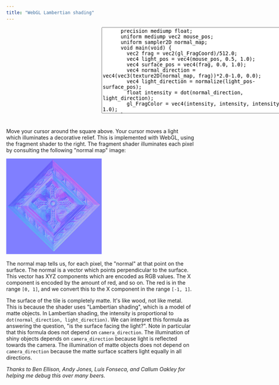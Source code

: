```yaml
---
title: "WebGL Lambertian shading"
---
```


<div style="display: flex;">
  <canvas width="512" height="512" style="width: 256px; height: 256px;" id="fragmentCanvas"></canvas>
  <div style="display: flex; flex-direction: column; flex-grow: 1;">
    <textarea id="fragmentShader" cols="60" rows="15">
      precision mediump float;
      uniform mediump vec2 mouse_pos;
      uniform sampler2D normal_map;
      void main(void) {
        vec2 frag = vec2(gl_FragCoord)/512.0;
        vec4 light_pos = vec4(mouse_pos, 0.5, 1.0);
        vec4 surface_pos = vec4(frag, 0.0, 1.0);
        vec4 normal_direction = vec4(vec3(texture2D(normal_map, frag))*2.0-1.0, 0.0);
        vec4 light_direction = normalize(light_pos-surface_pos);  
        float intensity = dot(normal_direction, light_direction);
        gl_FragColor = vec4(intensity, intensity, intensity, 1.0);
      }</textarea>
    <div id="compilationError"></div>
  </div>
</div>
<script>
  const canvas = document.getElementById('fragmentCanvas');
  const gl = canvas.getContext('webgl');
  gl.viewport(0,0,canvas.width,canvas.height);
  const vertexBuf = gl.createBuffer();
  gl.bindBuffer(gl.ARRAY_BUFFER, vertexBuf);
  gl.bufferData(gl.ARRAY_BUFFER, new Float32Array([
    -1,1,  -1,-1,  1,-1,  1, 1,
  ]), gl.STATIC_DRAW);
  gl.clearColor(0,0,0,1);
  const errEl = document.getElementById("compilationError");
  const fragEl = document.getElementById("fragmentShader");
  const normalMapImg = new Image();
  normalMapImg.onload = function() {
    gl.activeTexture(gl.TEXTURE0);
    const tex = gl.createTexture();
    gl.bindTexture(gl.TEXTURE_2D, tex);
    gl.texImage2D(gl.TEXTURE_2D, 0, gl.RGB, gl.RGB, gl.UNSIGNED_BYTE, normalMapImg);
    gl.generateMipmap(gl.TEXTURE_2D);

    const texLoc = gl.getUniformLocation(prog, "tex");
    gl.uniform1i(texLoc, 0);

    gl.drawArrays(gl.TRIANGLE_FAN, 0, 4);
  };
  normalMapImg.src = '/assets/crossnrm.jpg';
  let coord = null;
  let mousePosLoc = null;
  let prog = null;
  function newShaderFromTextarea() {
    const vertShader = gl.createShader(gl.VERTEX_SHADER);
    gl.shaderSource(vertShader, 'attribute vec2 c;void main(void){gl_Position=vec4(c, 0.0, 1.0);}');
    gl.compileShader(vertShader);
    const fragShader = gl.createShader(gl.FRAGMENT_SHADER);
    gl.shaderSource(fragShader, fragEl.value);
    gl.compileShader(fragShader);
    if (!gl.getShaderParameter(fragShader, gl.COMPILE_STATUS)) {
      errEl.innerText = gl.getShaderInfoLog(fragShader);
      return;
    }
    let newProg = gl.createProgram();
    gl.attachShader(newProg, vertShader);
    gl.attachShader(newProg, fragShader);
    gl.linkProgram(newProg);
    const coord = gl.getAttribLocation(newProg, "c");
    gl.vertexAttribPointer(coord, 2, gl.FLOAT, false, 0, 0);
    mousePosLoc = gl.getUniformLocation(newProg, "mouse_pos");
    gl.useProgram(newProg);
    // gl.deleteProgram(prog);
    prog = newProg;
    draw();
  }
  fragEl.oninput = newShaderFromTextarea;
  var mousePos = {x: 100, y: 100};
  function draw(ev) {
    console.log("drawing");
    gl.enableVertexAttribArray(coord);
    gl.uniform2fv(mousePosLoc, [mousePos.x, mousePos.y]);
    gl.clear(gl.COLOR_BUFFER_BIT);
    gl.drawArrays(gl.TRIANGLE_FAN, 0, 4);
    errEl.innerText = '';
  }
  canvas.onmousemove = function(ev) {
    mousePos = {x: ev.offsetX/256, y: (256-ev.offsetY)/256};
    draw();
  }
  newShaderFromTextarea();
</script>

Move your cursor around the square above.
Your cursor moves a light which illuminates a decorative relief.
This is implemented with WebGL, using the fragment shader to the right.
The fragment shader illuminates each pixel by consulting the following "normal map" image:

<div>
  <img src="/assets/crossnrm.jpg" style="width: 256px; height: 256px;" />
</div>

The normal map tells us, for each pixel, the "normal" at that point on the surface.
The normal is a vector which points perpendicular to the surface.
This vector has XYZ components which are encoded as RGB values.
The X component is encoded by the amount of red, and so on.
The red is in the range `[0, 1]`,
and we convert this to the X component in the range `[-1, 1]`.

The surface of the tile is completely matte.
It's like wood, not like metal.
This is because the shader uses "Lambertian shading",
which is a model of matte objects.
In Lambertian shading,
the intensity is proportional to `dot(normal_direction, light_direction)`.
We can interpret this formula as answering the question,
"is the surface facing the light?".
Note in particular that this formula does not depend on `camera_direction`.
The illumination of shiny objects depends on `camera_direction`
because light is reflected towards the camera.
The illumination of matte objects does not depend on `camera_direction`
because the matte surface scatters light equally in all directions.

_Thanks to Ben Ellison, Andy Jones, Luís Fonseca, and Callum Oakley
for helping me debug this over many beers._